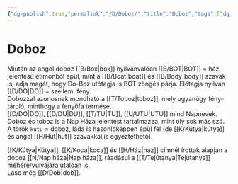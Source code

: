```yaml
---
{"dg-publish":true,"permalink":"/D/Doboz/","title":"Doboz","tags":["dg_uploaded"],"created":"2023-11-02T02:58","updated":"2023-11-02T03:00"}
---
```



# Doboz

Miután az angol doboz [[B/Box\|box]] nyilvánvalóan [[B/BOT\|BOT]] = ház jelentésű etimonból épül, mint a [[B/Boat\|boat]] és [[B/Body\|body]] szavak is, adja magát, hogy Do-Boz utótagja is BOT zöngés párja. Előtagja nyilván [[D/DO\|DO]] = szellem, fény.  
Dobozzal azonosnak mondható a [[T/Toboz\|toboz]], mely ugyanúgy fény-tároló, minthogy a fenyőfa termése.  
[[D/DO\|DO]], [[D/DU\|DU]], [[T/TU\|TU]], [[U/UTU\|UTU]] mind Napnevek. Doboz és toboz is a Nap Háza jelentést tartalmazza, mint oly sok más szó.  
A török `kutu` = doboz, láda is hasonlóképpen épül fel (de [[K/Kútya\|kútya]] és angol [[H/Hut\|hut]] szavakkal is egyeztethető).  

[[K/Kútya\|Kútya]], [[K/Koca\|koca]] és [[H/Ház\|ház]] címnél írottak alapján a doboz [[N/Nap háza\|Nap háza]], ráadásul a [[T/Tejútanya\|Tejútanya]] méhére/vulvájára utalóan is.  
Lásd még [[D/Dob\|dob]].  
